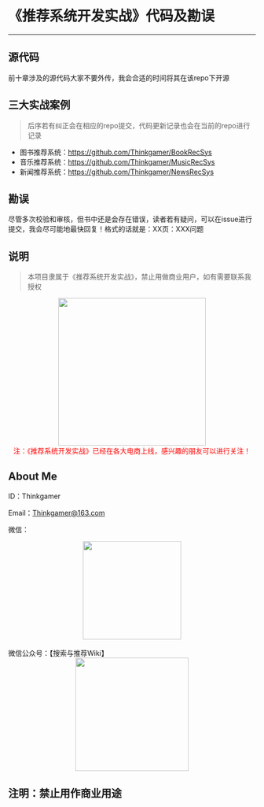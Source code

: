 # 《推荐系统开发实战》代码及勘误

---

## 源代码
前十章涉及的源代码大家不要外传，我会合适的时间将其在该repo下开源

## 三大实战案例
> 后序若有纠正会在相应的repo提交，代码更新记录也会在当前的repo进行记录

- 图书推荐系统：https://github.com/Thinkgamer/BookRecSys
- 音乐推荐系统：https://github.com/Thinkgamer/MusicRecSys
- 新闻推荐系统：https://github.com/Thinkgamer/NewsRecSys

## 勘误
尽管多次校验和审核，但书中还是会存在错误，读者若有疑问，可以在issue进行提交，我会尽可能地最快回复！格式的话就是：XX页：XXX问题

## 说明

> 本项目隶属于《推荐系统开发实战》，禁止用做商业用户，如有需要联系我授权

<div align="center"><img src="https://img-blog.csdnimg.cn/20190708234949217.jpeg?x-oss-process=image/watermark,type_ZmFuZ3poZW5naGVpdGk,shadow_10,text_aHR0cHM6Ly90aGlua2dhbWVyLmJsb2cuY3Nkbi5uZXQ=,size_16,color_FFFFFF,t_70" width=300px /></div>
<div align="center"><font color=red>注：《推荐系统开发实战》已经在各大电商上线，感兴趣的朋友可以进行关注！</font></div>

## About Me
ID：Thinkgamer

Email：Thinkgamer@163.com

微信：
<br>
<div align="center"><img src="https://raw.githubusercontent.com/Thinkgamer/books/master/0%E3%80%81Picture/wx.png" width="200" /></div>
<br>
微信公众号：【搜索与推荐Wiki】
<br>
<div align="center"><img src="https://raw.githubusercontent.com/Thinkgamer/books/master/0%E3%80%81Picture/gzh.jpg" width="230"></div>

注明：禁止用作商业用途
-----

